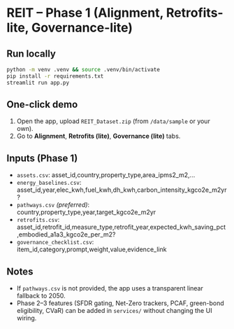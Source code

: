 # REIT – Phase 1 (Alignment, Retrofits-lite, Governance-lite)

## Run locally
```bash
python -m venv .venv && source .venv/bin/activate
pip install -r requirements.txt
streamlit run app.py
```

## One-click demo
1) Open the app, upload `REIT_Dataset.zip` (from `/data/sample` or your own).
2) Go to **Alignment**, **Retrofits (lite)**, **Governance (lite)** tabs.

## Inputs (Phase 1)
- `assets.csv`: asset_id,country,property_type,area_ipms2_m2,...
- `energy_baselines.csv`: asset_id,year,elec_kwh,fuel_kwh,dh_kwh,carbon_intensity_kgco2e_m2yr?
- `pathways.csv` *(preferred)*: country,property_type,year,target_kgco2e_m2yr
- `retrofits.csv`: asset_id,retrofit_id,measure_type,retrofit_year,expected_kwh_saving_pct,embodied_a1a3_kgco2e_per_m2?
- `governance_checklist.csv`: item_id,category,prompt,weight,value,evidence_link

## Notes
- If `pathways.csv` is not provided, the app uses a transparent linear fallback to 2050.
- Phase 2–3 features (SFDR gating, Net-Zero trackers, PCAF, green-bond eligibility, CVaR) can be added in `services/` without changing the UI wiring.
